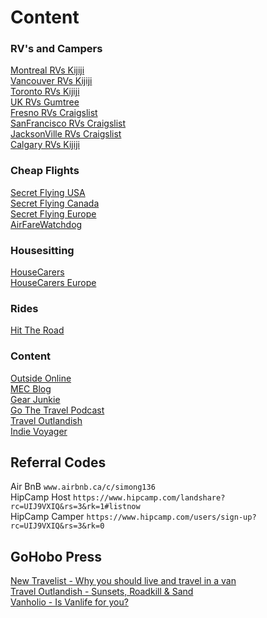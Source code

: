 # Content 

### RV's and Campers
[Montreal RVs Kijiji](http://www.kijiji.ca/b-vr-motorise/ville-de-montreal/c333l1700281?price=__5000&siteLocale=en_CA)  
[Vancouver RVs Kijiji](http://www.kijiji.ca/b-rv-motorhome/greater-vancouver-area/c333l80003?price=__5000)  
[Toronto RVs Kijiji](http://www.kijiji.ca/b-rv-motorhome/gta-greater-toronto-area/c333l1700272?price=__5000)  
[UK RVs Gumtree](https://www.gumtree.com/search?page=1&guess_search_category=campervans-motorhomes&sort=date&q=&distance=0.0001&search_category=campervans-motorhomes&search_location=uk&vehicle_make=&vehicle_model=&vehicle_registration_year=&vehicle_mileage=&seller_type=&vehicle_body_type=&vehicle_fuel_type=&vehicle_transmission=&vehicle_engine_size=&min_price=&max_price=4000)  
[Fresno RVs Craigslist](http://fresno.craigslist.org/search/rva?max_price=5000)  
[SanFrancisco RVs Craigslist](http://sfbay.craigslist.org/search/rva?max_price=5000)  
[JacksonVille RVs Craigslist](https://jacksonville.craigslist.org/search/rva?max_price=5000)  
[Calgary RVs Kijiji](http://www.kijiji.ca/b-rv-motorhome/calgary/c333l1700199?price=__5000)  

### Cheap Flights
[Secret Flying USA](http://www.secretflying.com/usa-deals/)  
[Secret Flying Canada](http://www.secretflying.com/canada-deals/)  
[Secret Flying Europe](http://www.secretflying.com/euro-deals/)  
[AirFareWatchdog](http://www.airfarewatchdog.com/top-50-fares/)  

### Housesitting
[HouseCarers](https://www.housecarers.com)  
[HouseCarers Europe](https://www.housecarers.com/advanced-search-results-housesit.cfm?when=&dateformatin=dd-mm-yy&co=Europe&sta=&cd=&ci=&SearchType=location)

### Rides
[Hit The Road](http://hittheroad.ca/htr/roadtrips.html)  

### Content
[Outside Online](http://www.outsideonline.com/)  
[MEC Blog](https://www.mec.ca/en/blog/)  
[Gear Junkie](https://gearjunkie.com/)  
[Go The Travel Podcast](https://www.gothepodcast.com/)  
[Travel Outlandish](https://traveloutlandish.com/)    
[Indie Voyager](http://www.indievoyager.com/)  

## Referral Codes
Air BnB `www.airbnb.ca/c/simong136`  
HipCamp Host `https://www.hipcamp.com/landshare?rc=UIJ9VXIQ&rs=3&rk=1#listnow`  
HipCamp Camper `https://www.hipcamp.com/users/sign-up?rc=UIJ9VXIQ&rs=3&rk=0`  

## GoHobo Press
[New Travelist - Why you should live and travel in a van](http://newtravelist.com/2016/07/live-travel-van/)  
[Travel Outlandish - Sunsets, Roadkill & Sand](https://traveloutlandish.com/blog/vanlife-australia-road-trip/)  
[Vanholio - Is Vanlife for you?](http://www.vanholio.com/2016/11/is-van-life-for-you.html)

